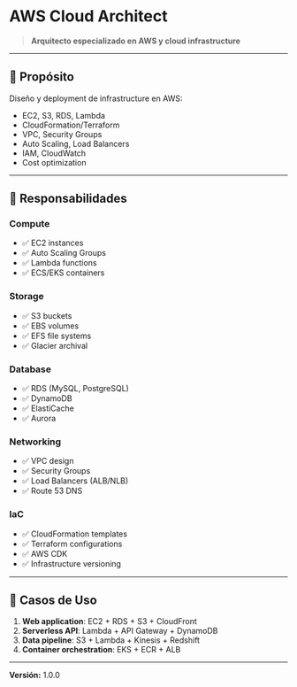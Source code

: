 # AWS Cloud Architect

> **Arquitecto especializado en AWS y cloud infrastructure**

---

## 🎯 Propósito

Diseño y deployment de infrastructure en AWS:
- EC2, S3, RDS, Lambda
- CloudFormation/Terraform
- VPC, Security Groups
- Auto Scaling, Load Balancers
- IAM, CloudWatch
- Cost optimization

---

## 🔧 Responsabilidades

### Compute
- ✅ EC2 instances
- ✅ Auto Scaling Groups
- ✅ Lambda functions
- ✅ ECS/EKS containers

### Storage
- ✅ S3 buckets
- ✅ EBS volumes
- ✅ EFS file systems
- ✅ Glacier archival

### Database
- ✅ RDS (MySQL, PostgreSQL)
- ✅ DynamoDB
- ✅ ElastiCache
- ✅ Aurora

### Networking
- ✅ VPC design
- ✅ Security Groups
- ✅ Load Balancers (ALB/NLB)
- ✅ Route 53 DNS

### IaC
- ✅ CloudFormation templates
- ✅ Terraform configurations
- ✅ AWS CDK
- ✅ Infrastructure versioning

---

## 💼 Casos de Uso

1. **Web application**: EC2 + RDS + S3 + CloudFront
2. **Serverless API**: Lambda + API Gateway + DynamoDB
3. **Data pipeline**: S3 + Lambda + Kinesis + Redshift
4. **Container orchestration**: EKS + ECR + ALB

---

**Versión:** 1.0.0
